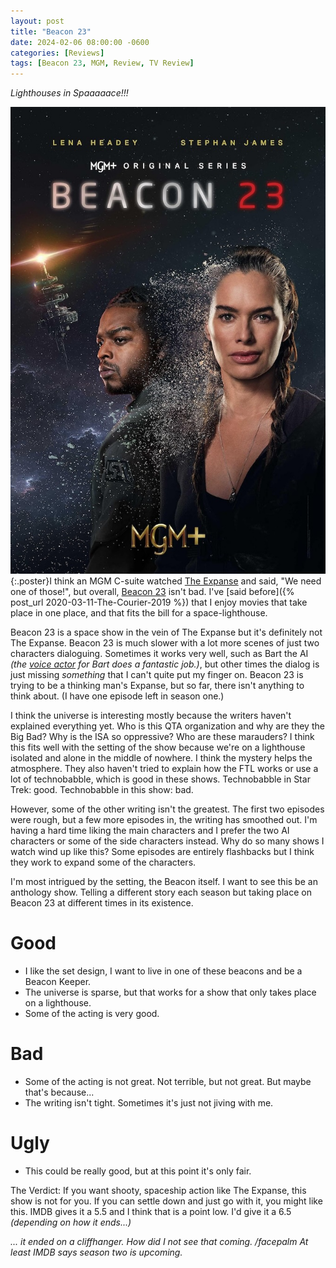 ```yaml
---
layout: post
title: "Beacon 23"
date: 2024-02-06 08:00:00 -0600
categories: [Reviews]
tags: [Beacon 23, MGM, Review, TV Review]
---
```


*Lighthouses in Spaaaaace!!!*

![Beacon 23 Poster](/assets/2024/02/beacon-23-poster.jpg){:.poster}I think an MGM C-suite watched [The Expanse](https://www.imdb.com/title/tt3230854/) and said, "We need one of those!", but overall, [Beacon 23](https://www.imdb.com/title/tt9174724/) isn't bad. I've [said before]({% post_url 2020-03-11-The-Courier-2019 %}) that I enjoy movies that take place in one place, and that fits the bill for a space-lighthouse.

Beacon 23 is a space show in the vein of The Expanse but it's definitely not The Expanse. Beacon 23 is much slower with a lot more scenes of just two characters dialoguing. Sometimes it works very well, such as Bart the AI *(the [voice actor](https://www.imdb.com/name/nm8069491/) for Bart does a fantastic job.)*, but other times the dialog is just missing *something* that I can't quite put my finger on. Beacon 23 is trying to be a thinking man's Expanse, but so far, there isn't anything to think about. (I have one episode left in season one.)

I think the universe is interesting mostly because the writers haven't explained everything yet. Who is this QTA organization and why are they the Big Bad? Why is the ISA so oppressive? Who are these marauders? I think this fits well with the setting of the show because we're on a lighthouse isolated and alone in the middle of nowhere. I think the mystery helps the atmosphere. They also haven't tried to explain how the FTL works or use a lot of technobabble, which is good in these shows. Technobabble in Star Trek: good. Technobabble in this show: bad.

However, some of the other writing isn't the greatest. The first two episodes were rough, but a few more episodes in, the writing has smoothed out. I'm having a hard time liking the main characters and I prefer the two AI characters or some of the side characters instead. Why do so many shows I watch wind up like this? Some episodes are entirely flashbacks but I think they work to expand some of the characters.

I'm most intrigued by the setting, the Beacon itself. I want to see this be an anthology show. Telling a different story each season but taking place on Beacon 23 at different times in its existence.

# Good

* I like the set design, I want to live in one of these beacons and be a Beacon Keeper.
* The universe is sparse, but that works for a show that only takes place on a lighthouse.
* Some of the acting is very good.

# Bad

* Some of the acting is not great. Not terrible, but not great. But maybe that's because...
* The writing isn't tight. Sometimes it's just not jiving with me.

# Ugly

* This could be really good, but at this point it's only fair.

The Verdict: If you want shooty, spaceship action like The Expanse, this show is not for you. If you can settle down and just go with it, you might like this. IMDB gives it a 5.5 and I think that is a point low. I'd give it a 6.5 *(depending on how it ends...)*

*... it ended on a cliffhanger. How did I not see that coming. /facepalm At least IMDB says season two is upcoming.*
